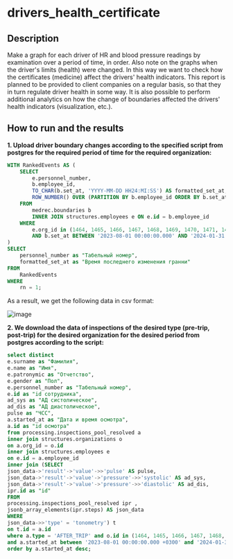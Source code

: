 # drivers_health_certificate
## Description
Make a graph for each driver of HR and blood pressure readings by examination over a period of time, in order. Also note on the graphs when the driver's limits (health) were changed. In this way we want to check how the certificates (medicine) affect the drivers' health indicators. This report is planned to be provided to client companies on a regular basis, so that they in turn regulate driver health in some way. It is also possible to perform additional analytics on how the change of boundaries affected the drivers' health indicators (visualization, etc.).
## How to run and the results
**1.	Upload driver boundary changes according to the specified script from postgres for the required period of time for the required organization:**

```sql
WITH RankedEvents AS (
    SELECT
        e.personnel_number,
        b.employee_id,
        TO_CHAR(b.set_at, 'YYYY-MM-DD HH24:MI:SS') AS formatted_set_at,
        ROW_NUMBER() OVER (PARTITION BY b.employee_id ORDER BY b.set_at DESC) AS rn
    FROM
        medrec.boundaries b
        INNER JOIN structures.employees e ON e.id = b.employee_id
    WHERE
        e.org_id in (1464, 1465, 1466, 1467, 1468, 1469, 1470, 1471, 1472, 1473, 1474, 1475)
        AND b.set_at BETWEEN '2023-08-01 00:00:00.000' AND '2024-01-31 23:59:59.999'
)
SELECT
    personnel_number as "Табельный номер",
    formatted_set_at as "Время последнего изменения гранни"
FROM
    RankedEvents
WHERE
    rn = 1;
```
As a result, we get the following data in csv format:

![image](https://github.com/CompilerCaster/drivers_health_certificate/assets/128957307/5571a1a9-31a6-4785-8d36-93dd668c78a0)

**2. We download the data of inspections of the desired type (pre-trip, post-trip) for the desired organization for the desired period from postgres according to the script:**

```sql
select distinct
e.surname as "Фамилия",
e.name as "Имя",
e.patronymic as "Отчетство",
e.gender as "Пол",
e.personnel_number as "Табельный номер",
e.id as "id сотрудника",
ad_sys as "АД систолическое",
ad_dis as "АД диастолическое",
pulse as "ЧСС",
a.started_at as "Дата и время осмотра",
a.id as "id осмотра"
from processing.inspections_pool_resolved a
inner join structures.organizations o
on a.org_id = o.id
inner join structures.employees e
on e.id = a.employee_id
inner join (SELECT
json_data->'result'->'value'->>'pulse' AS pulse,
json_data->'result'->'value'->'pressure'->>'systolic' AS ad_sys,
json_data->'result'->'value'->'pressure'->>'diastolic' AS ad_dis,
ipr.id as "id"
FROM
processing.inspections_pool_resolved ipr ,
jsonb_array_elements(ipr.steps) AS json_data
WHERE
json_data->>'type' = 'tonometry') t
on t.id = a.id
where a.type = 'AFTER_TRIP' and o.id in (1464, 1465, 1466, 1467, 1468, 1469, 1470, 1471, 1472, 1473, 1474, 1475)
and a.started_at between '2023-08-01 00:00:00.000 +0300' and '2024-01-31 23:59:59.999 +0300'
order by a.started_at desc;
```



